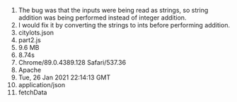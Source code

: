 1. The bug was that the inputs were being read as strings, so string addition was being performed instead of integer addition.
2. I would fix it by converting the strings to ints before performing addition. 
3. citylots.json
4. part2.js
5. 9.6 MB
6. 8.74s
7. Chrome/89.0.4389.128 Safari/537.36
8. Apache
9. Tue, 26 Jan 2021 22:14:13 GMT
10. application/json
11. fetchData